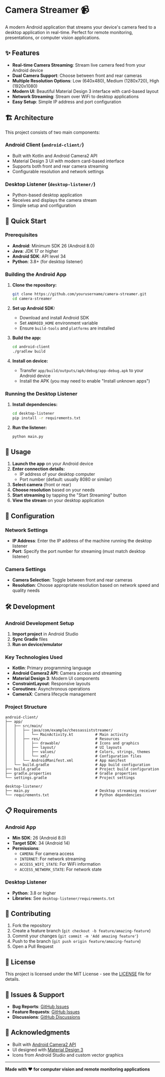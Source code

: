 # Camera Streamer 📹

A modern Android application that streams your device's camera feed to a desktop application in real-time. Perfect for remote monitoring, presentations, or computer vision applications.

## ✨ Features

- **Real-time Camera Streaming**: Stream live camera feed from your Android device
- **Dual Camera Support**: Choose between front and rear cameras
- **Multiple Resolution Options**: Low (640x480), Medium (1280x720), High (1920x1080)
- **Modern UI**: Beautiful Material Design 3 interface with card-based layout
- **Network Streaming**: Stream over WiFi to desktop applications
- **Easy Setup**: Simple IP address and port configuration

## 🏗️ Architecture

This project consists of two main components:

### Android Client (`android-client/`)
- Built with Kotlin and Android Camera2 API
- Material Design 3 UI with modern card-based interface
- Supports both front and rear camera streaming
- Configurable resolution and network settings

### Desktop Listener (`desktop-listener/`)
- Python-based desktop application
- Receives and displays the camera stream
- Simple setup and configuration

## 🚀 Quick Start

### Prerequisites

- **Android**: Minimum SDK 26 (Android 8.0)
- **Java**: JDK 17 or higher
- **Android SDK**: API level 34
- **Python**: 3.8+ (for desktop listener)

### Building the Android App

1. **Clone the repository:**
   ```bash
   git clone https://github.com/yourusername/camera-streamer.git
   cd camera-streamer
   ```

2. **Set up Android SDK:**
   - Download and install Android SDK
   - Set `ANDROID_HOME` environment variable
   - Ensure `build-tools` and `platforms` are installed

3. **Build the app:**
   ```bash
   cd android-client
   ./gradlew build
   ```

4. **Install on device:**
   - Transfer `app/build/outputs/apk/debug/app-debug.apk` to your Android device
   - Install the APK (you may need to enable "Install unknown apps")

### Running the Desktop Listener

1. **Install dependencies:**
   ```bash
   cd desktop-listener
   pip install -r requirements.txt
   ```

2. **Run the listener:**
   ```bash
   python main.py
   ```

## 📱 Usage

1. **Launch the app** on your Android device
2. **Enter connection details:**
   - IP address of your desktop computer
   - Port number (default: usually 8080 or similar)
3. **Select camera** (front or rear)
4. **Choose resolution** based on your needs
5. **Start streaming** by tapping the "Start Streaming" button
6. **View the stream** on your desktop application

## 🔧 Configuration

### Network Settings
- **IP Address**: Enter the IP address of the machine running the desktop listener
- **Port**: Specify the port number for streaming (must match desktop listener)

### Camera Settings
- **Camera Selection**: Toggle between front and rear cameras
- **Resolution**: Choose appropriate resolution based on network speed and quality needs

## 🛠️ Development

### Android Development Setup

1. **Import project** in Android Studio
2. **Sync Gradle** files
3. **Run on device/emulator**

### Key Technologies Used

- **Kotlin**: Primary programming language
- **Android Camera2 API**: Camera access and streaming
- **Material Design 3**: Modern UI components
- **ConstraintLayout**: Responsive layouts
- **Coroutines**: Asynchronous operations
- **CameraX**: Camera lifecycle management

### Project Structure

```
android-client/
├── app/
│   ├── src/main/
│   │   ├── java/com/example/chessassiststreamer/
│   │   │   └── MainActivity.kt          # Main activity
│   │   ├── res/                         # Resources
│   │   │   ├── drawable/                # Icons and graphics
│   │   │   ├── layout/                  # UI layouts
│   │   │   ├── values/                  # Colors, strings, themes
│   │   │   └── xml/                     # Configuration files
│   │   └── AndroidManifest.xml          # App manifest
│   └── build.gradle                     # App build configuration
├── build.gradle                         # Project build configuration
├── gradle.properties                    # Gradle properties
└── settings.gradle                      # Project settings

desktop-listener/
├── main.py                              # Desktop streaming receiver
└── requirements.txt                     # Python dependencies
```

## 📋 Requirements

### Android App
- **Min SDK**: 26 (Android 8.0)
- **Target SDK**: 34 (Android 14)
- **Permissions**:
  - `CAMERA`: For camera access
  - `INTERNET`: For network streaming
  - `ACCESS_WIFI_STATE`: For WiFi information
  - `ACCESS_NETWORK_STATE`: For network state

### Desktop Listener
- **Python**: 3.8 or higher
- **Libraries**: See `desktop-listener/requirements.txt`

## 🤝 Contributing

1. Fork the repository
2. Create a feature branch (`git checkout -b feature/amazing-feature`)
3. Commit your changes (`git commit -m 'Add amazing feature'`)
4. Push to the branch (`git push origin feature/amazing-feature`)
5. Open a Pull Request

## 📄 License

This project is licensed under the MIT License - see the [LICENSE](LICENSE) file for details.

## 🐛 Issues & Support

- **Bug Reports**: [GitHub Issues](https://github.com/yourusername/camera-streamer/issues)
- **Feature Requests**: [GitHub Issues](https://github.com/yourusername/camera-streamer/issues)
- **Discussions**: [GitHub Discussions](https://github.com/yourusername/camera-streamer/discussions)

## 🙏 Acknowledgments

- Built with [Android Camera2 API](https://developer.android.com/reference/android/hardware/camera2/package-summary)
- UI designed with [Material Design 3](https://material.io/design)
- Icons from Android Studio and custom vector graphics

---

**Made with ❤️ for computer vision and remote monitoring applications**
